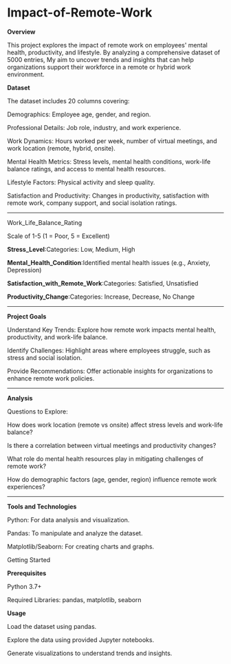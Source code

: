 # Impact-of-Remote-Work

**Overview**

This project explores the impact of remote work on employees' mental health, productivity, and lifestyle. By analyzing a comprehensive dataset of 5000 entries, My aim to uncover trends and insights that can help organizations support their workforce in a remote or hybrid work environment.

**Dataset**

The dataset includes 20 columns covering:

Demographics: Employee age, gender, and region.

Professional Details: Job role, industry, and work experience.

Work Dynamics: Hours worked per week, number of virtual meetings, and work location (remote, hybrid, onsite).

Mental Health Metrics: Stress levels, mental health conditions, work-life balance ratings, and access to mental health resources.

Lifestyle Factors: Physical activity and sleep quality.

Satisfaction and Productivity: Changes in productivity, satisfaction with remote work, company support, and social isolation ratings.

**************************************************************        **************************************************************

Work_Life_Balance_Rating

Scale of 1-5 (1 = Poor, 5 = Excellent)

**Stress_Level**:Categories: Low, Medium, High

**Mental_Health_Condition**:Identified mental health issues (e.g., Anxiety, Depression)

**Satisfaction_with_Remote_Work**:Categories: Satisfied, Unsatisfied

**Productivity_Change**:Categories: Increase, Decrease, No Change
******************************************************************************************************************************************

**Project Goals**

Understand Key Trends: Explore how remote work impacts mental health, productivity, and work-life balance.

Identify Challenges: Highlight areas where employees struggle, such as stress and social isolation.

Provide Recommendations: Offer actionable insights for organizations to enhance remote work policies.
*********************************************************************************************************************************************
**Analysis**

Questions to Explore:

How does work location (remote vs onsite) affect stress levels and work-life balance?

Is there a correlation between virtual meetings and productivity changes?

What role do mental health resources play in mitigating challenges of remote work?

How do demographic factors (age, gender, region) influence remote work experiences?
***********************************************************************************************************************************
**Tools and Technologies**

Python: For data analysis and visualization.

Pandas: To manipulate and analyze the dataset.

Matplotlib/Seaborn: For creating charts and graphs.

Getting Started

**Prerequisites**

Python 3.7+

Required Libraries: pandas, matplotlib, seaborn

**Usage**

Load the dataset using pandas.

Explore the data using provided Jupyter notebooks.

Generate visualizations to understand trends and insights.
